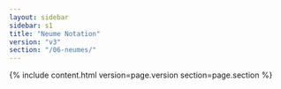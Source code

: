 ```yaml
---
layout: sidebar
sidebar: s1
title: "Neume Notation"
version: "v3"
section: "/06-neumes/"
---
```

{% include content.html version=page.version section=page.section %}